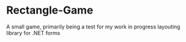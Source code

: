 # Rectangle-Game
A small game, primarily being a test for my work in progress layouting library for .NET forms

